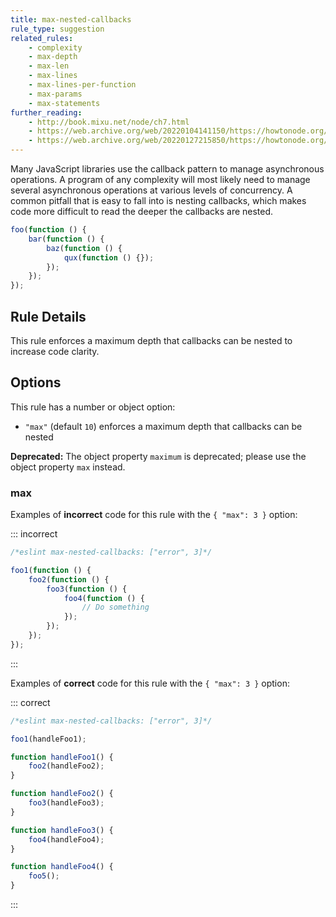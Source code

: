 ```yaml
---
title: max-nested-callbacks
rule_type: suggestion
related_rules:
    - complexity
    - max-depth
    - max-len
    - max-lines
    - max-lines-per-function
    - max-params
    - max-statements
further_reading:
    - http://book.mixu.net/node/ch7.html
    - https://web.archive.org/web/20220104141150/https://howtonode.org/control-flow
    - https://web.archive.org/web/20220127215850/https://howtonode.org/control-flow-part-ii
---
```


Many JavaScript libraries use the callback pattern to manage asynchronous operations. A program of any complexity will most likely need to manage several asynchronous operations at various levels of concurrency. A common pitfall that is easy to fall into is nesting callbacks, which makes code more difficult to read the deeper the callbacks are nested.

```js
foo(function () {
    bar(function () {
        baz(function () {
            qux(function () {});
        });
    });
});
```

## Rule Details

This rule enforces a maximum depth that callbacks can be nested to increase code clarity.

## Options

This rule has a number or object option:

-   `"max"` (default `10`) enforces a maximum depth that callbacks can be nested

**Deprecated:** The object property `maximum` is deprecated; please use the object property `max` instead.

### max

Examples of **incorrect** code for this rule with the `{ "max": 3 }` option:

::: incorrect

```js
/*eslint max-nested-callbacks: ["error", 3]*/

foo1(function () {
    foo2(function () {
        foo3(function () {
            foo4(function () {
                // Do something
            });
        });
    });
});
```

:::

Examples of **correct** code for this rule with the `{ "max": 3 }` option:

::: correct

```js
/*eslint max-nested-callbacks: ["error", 3]*/

foo1(handleFoo1);

function handleFoo1() {
    foo2(handleFoo2);
}

function handleFoo2() {
    foo3(handleFoo3);
}

function handleFoo3() {
    foo4(handleFoo4);
}

function handleFoo4() {
    foo5();
}
```

:::

